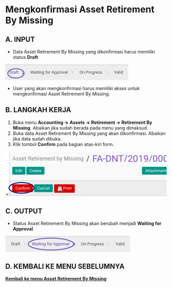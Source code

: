 # Mengkonfirmasi Asset Retirement By Missing

## A. INPUT

* Data Asset Retirement By Missing yang dikonfirmasi harus memiliki status **Draft**

![](../../img/asset-retirement-missing/status-draft.png)

* User yang akan mengkonfirmasi harus memiliki akses untuk mengkonfirmasi Asset Retirement By Missing.

## B. LANGKAH KERJA

1. Buka menu **Accounting -> Assets -> Retirement -> Retirement By Missing**. Abaikan jika sudah berada pada menu yang dimaksud.
2. Buka data Asset Retirement By Missing yang akan dikonfirmasi. Abaikan jika data sudah dibuka.
3. Klik tombol **Confirm** pada bagian atas-kiri form.

![](../../img/asset-retirement-missing/tombol-confirm.png)

## C. OUTPUT

* Status Asset Retirement By Missing akan berubah menjadi **Waiting for Approval**.

![](../../img/asset-retirement-missing/status-waiting.png)

## D. KEMBALI KE MENU SEBELUMNYA

[**Kembali ke menu Asset Retirement By Missing**](./../asset-retirement-missing.md)
